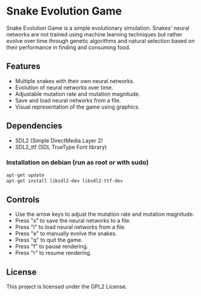 # Snake Evolution Game

Snake Evolution Game is a simple evolutionary simulation.
Snakes' neural networks are not trained using machine learning techniques but rather evolve over time through genetic algorithms and natural selection based on their performance in finding and consuming food.

## Features

- Multiple snakes with their own neural networks.
- Evolution of neural networks over time.
- Adjustable mutation rate and mutation magnitude.
- Save and load neural networks from a file.
- Visual representation of the game using graphics.

## Dependencies

- SDL2 (Simple DirectMedia Layer 2)
- SDL2_ttf (SDL TrueType Font library)

### Installation on debian (run as root or with sudo)

   ```bash
   apt-get update
   apt-get install libsdl2-dev libsdl2-ttf-dev
   ```


## Controls

- Use the arrow keys to adjust the mutation rate and mutation magnitude.
- Press "s" to save the neural networks to a file.
- Press "l" to load neural networks from a file.
- Press "e" to manually evolve the snakes.
- Press "q" to quit the game.
- Press "f" to pause rendering.
- Press "r" to resume rendering.

## License

This project is licensed under the GPL2 License.
